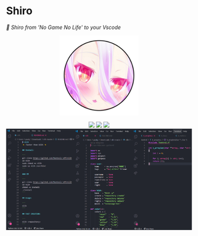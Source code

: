 # Shiro
*🎀 Shiro from 'No Game No Life' to your Vscode*
<p align = "center" >
    <img src = "https://github.com/Neotoxic-off/Shiro/raw/master/img/logo.png" weight = "216" height = "216">
</p>

<div align="center">
    <img src="https://img.shields.io/badge/Release-V1.0.1-success?style=for-the-badge&logo=github&colorA=2b303b&colorB=96E072">
    <img src="https://vsmarketplacebadge.apphb.com/downloads-short/Neotoxic-off.shiro.svg?style=for-the-badge&logo=docusign&logoColor=white&colorA=2b303b&colorB=96E072">
    <img src="https://vsmarketplacebadge.apphb.com/rating-star/Neotoxic-off.shiro.svg?style=for-the-badge&logo=reverbnation&logoColor=white&colorA=2b303b&colorB=FFE66D">
    <img src="https://github.com/Neotoxic-off/Shiro/raw/master/img/theme.png">
<div/>
